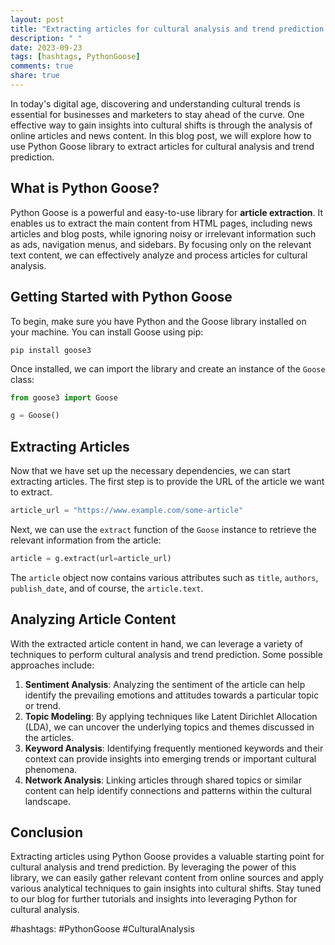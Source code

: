 ```yaml
---
layout: post
title: "Extracting articles for cultural analysis and trend prediction using Python Goose"
description: " "
date: 2023-09-23
tags: [hashtags, PythonGoose]
comments: true
share: true
---
```


In today's digital age, discovering and understanding cultural trends is essential for businesses and marketers to stay ahead of the curve. One effective way to gain insights into cultural shifts is through the analysis of online articles and news content. In this blog post, we will explore how to use Python Goose library to extract articles for cultural analysis and trend prediction.

## What is Python Goose?

Python Goose is a powerful and easy-to-use library for **article extraction**. It enables us to extract the main content from HTML pages, including news articles and blog posts, while ignoring noisy or irrelevant information such as ads, navigation menus, and sidebars. By focusing only on the relevant text content, we can effectively analyze and process articles for cultural analysis.

## Getting Started with Python Goose

To begin, make sure you have Python and the Goose library installed on your machine. You can install Goose using pip:

```
pip install goose3
```

Once installed, we can import the library and create an instance of the `Goose` class:

```python
from goose3 import Goose

g = Goose()
```

## Extracting Articles

Now that we have set up the necessary dependencies, we can start extracting articles. The first step is to provide the URL of the article we want to extract.

```python
article_url = "https://www.example.com/some-article"
```

Next, we can use the `extract` function of the `Goose` instance to retrieve the relevant information from the article:

```python
article = g.extract(url=article_url)
```

The `article` object now contains various attributes such as `title`, `authors`, `publish_date`, and of course, the `article.text`.

## Analyzing Article Content

With the extracted article content in hand, we can leverage a variety of techniques to perform cultural analysis and trend prediction. Some possible approaches include:

1. **Sentiment Analysis**: Analyzing the sentiment of the article can help identify the prevailing emotions and attitudes towards a particular topic or trend.
2. **Topic Modeling**: By applying techniques like Latent Dirichlet Allocation (LDA), we can uncover the underlying topics and themes discussed in the articles.
3. **Keyword Analysis**: Identifying frequently mentioned keywords and their context can provide insights into emerging trends or important cultural phenomena.
4. **Network Analysis**: Linking articles through shared topics or similar content can help identify connections and patterns within the cultural landscape.

## Conclusion

Extracting articles using Python Goose provides a valuable starting point for cultural analysis and trend prediction. By leveraging the power of this library, we can easily gather relevant content from online sources and apply various analytical techniques to gain insights into cultural shifts. Stay tuned to our blog for further tutorials and insights into leveraging Python for cultural analysis.

#hashtags: #PythonGoose #CulturalAnalysis